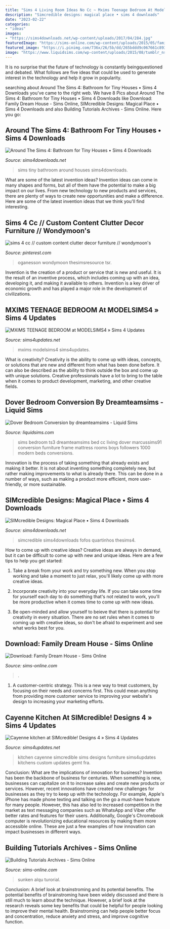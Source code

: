 ```yaml
---
title: "Sims 4 Living Room Ideas No Cc ~ Mxims Teenage Bedroom At Modelsims4 » Sims 4 Updates"
description: "Simcredible designs: magical place • sims 4 downloads"
date: "2023-02-22"
categories:
- "ideas"
images:
- "https://sims4downloads.net/wp-content/uploads/2017/04/284.jpg"
featuredImage: "https://sims-online.com/wp-content/uploads/2015/05/family-dream-house-living-room.jpg"
featured_image: "https://i.pinimg.com/736x/26/5b/dd/265bddd9c067661c893d096bcc19b116.jpg"
image: "https://www.liquidsims.com/wp-content/uploads/2015/08/tumblr_nsy6229Ufc1rfs1klo1_r1_1280.png"
---
```



It is no surprise that the future of technology is constantly beingquestioned and debated. What follows are five ideas that could be used to generate interest in the technology and help it grow in popularity.

	

		
searching about Around The Sims 4: Bathroom for Tiny Houses • Sims 4 Downloads you've came to the right web. We have 8 Pics about Around The Sims 4: Bathroom for Tiny Houses • Sims 4 Downloads like Download: Family Dream House - Sims Online, SIMcredible Designs: Magical Place • Sims 4 Downloads and also Building Tutorials Archives - Sims Online. Here you go:
		
    
## Around The Sims 4: Bathroom For Tiny Houses • Sims 4 Downloads

<img loading=lazy src="https://sims4downloads.net/wp-content/uploads/2020/03/498.jpg" onerror="this.onerror=null;this.src='https://tse2.mm.bing.net/th?id=OIP.p8kL7DV4J74bgUD1FqFafQEhEs&amp;pid=15.1';" alt="Around The Sims 4: Bathroom for Tiny Houses • Sims 4 Downloads">

_Source: sims4downloads.net_

>sims tiny bathroom around houses sims4downloads. 

	

What are some of the latest invention ideas?
Invention ideas can come in many shapes and forms, but all of them have the potential to make a big impact on our lives. From new technology to new products and services, there are plenty of ways to create new opportunities and make a difference. Here are some of the latest invention ideas that we think you'll find interesting.

    
## Sims 4 Cc // Custom Content Clutter Decor Furniture // Wondymoon&#039;s

<img loading=lazy src="https://i.pinimg.com/736x/26/5b/dd/265bddd9c067661c893d096bcc19b116.jpg" onerror="this.onerror=null;this.src='https://tse1.mm.bing.net/th?id=OIP.hS696WSkZY64-VXzby14sQHaFj&amp;pid=15.1';" alt="sims 4 cc // custom content clutter decor furniture // wondymoon&#039;s">

_Source: pinterest.com_

>oganesson wondymoon thesimsresource tsr. 

	

Invention is the creation of a product or service that is new and useful. It is the result of an inventive process, which includes coming up with an idea, developing it, and making it available to others. Invention is a key driver of economic growth and has played a major role in the development of civilizations.

    
## MXIMS TEENAGE BEDROOM At MODELSIMS4 » Sims 4 Updates

<img loading=lazy src="http://sims4updates.net/wp-content/uploads/2020/09/8515.jpg" onerror="this.onerror=null;this.src='https://tse1.mm.bing.net/th?id=OIP.4BrSqhmBJE-_yrS1nil7EQHaEK&amp;pid=15.1';" alt="MXIMS TEENAGE BEDROOM at MODELSIMS4 » Sims 4 Updates">

_Source: sims4updates.net_

>mxims modelsims4 sims4updates. 

	

What is creativity?
Creativity is the ability to come up with ideas, concepts, or solutions that are new and different from what has been done before. It can also be described as the ability to think outside the box and come up with unique solutions. Creative professionals have a lot to bring to the table when it comes to product development, marketing, and other creative fields.

    
## Dover Bedroom Conversion By Dreamteamsims - Liquid Sims

<img loading=lazy src="https://www.liquidsims.com/wp-content/uploads/2015/08/tumblr_nsy6229Ufc1rfs1klo1_r1_1280.png" onerror="this.onerror=null;this.src='https://tse4.mm.bing.net/th?id=OIP.kWpC0LE4zkpnNe47KB6MRgHaEj&amp;pid=15.1';" alt="Dover Bedroom Conversion by dreamteamsims - Liquid Sims">

_Source: liquidsims.com_

>sims bedroom ts3 dreamteamsims bed cc living dover marcussims91 conversion furniture frame mattress rooms boys followers 1000 modern beds conversions. 

	

Innovation is the process of taking something that already exists and making it better. It is not about inventing something completely new, but rather making improvements to what is already there. This can be done in a number of ways, such as making a product more efficient, more user-friendly, or more sustainable.

    
## SIMcredible Designs: Magical Place • Sims 4 Downloads

<img loading=lazy src="https://sims4downloads.net/wp-content/uploads/2017/04/284.jpg" onerror="this.onerror=null;this.src='https://tse2.mm.bing.net/th?id=OIP.w0XzQyUXW9qD4abLiqYF5gHaFO&amp;pid=15.1';" alt="SIMcredible Designs: Magical Place • Sims 4 Downloads">

_Source: sims4downloads.net_

>simcredible sims4downloads fofos quartinhos thesims4. 

	

How to come up with creative ideas?
Creative ideas are always in demand, but it can be difficult to come up with new and unique ideas. Here are a few tips to help you get started:
1. Take a break from your work and try something new. When you stop working and take a moment to just relax, you'll likely come up with more creative ideas.

2. Incorporate creativity into your everyday life. If you can take some time for yourself each day to do something that's not related to work, you'll be more productive when it comes time to come up with new ideas.

3. Be open-minded and allow yourself to beieve that there is potential for creativity in every situation. There are no set rules when it comes to coming up with creative ideas, so don't be afraid to experiment and see what works best for you.

    
## Download: Family Dream House - Sims Online

<img loading=lazy src="https://sims-online.com/wp-content/uploads/2015/05/family-dream-house-living-room.jpg" onerror="this.onerror=null;this.src='https://tse4.mm.bing.net/th?id=OIP.VsRL4rEddVh4w8g4CexZWgHaEE&amp;pid=15.1';" alt="Download: Family Dream House - Sims Online">

_Source: sims-online.com_

>. 

	

1. A customer-centric strategy. This is a new way to treat customers, by focusing on their needs and concerns first. This could mean anything from providing more customer service to improving your website's design to increasing your marketing efforts.

    
## Cayenne Kitchen At SIMcredible! Designs 4 » Sims 4 Updates

<img loading=lazy src="http://sims4updates.net/wp-content/uploads/2017/07/2371.jpg" onerror="this.onerror=null;this.src='https://tse4.mm.bing.net/th?id=OIP.ZDOvxtZjsHgkixjAU0SJYAHaFP&amp;pid=15.1';" alt="Cayenne kitchen at SIMcredible! Designs 4 » Sims 4 Updates">

_Source: sims4updates.net_

>kitchen cayenne simcredible sims designs furniture sims4updates kitchens custom updates gemt fra. 

	

Conclusion: What are the implications of innovation for business?
Invention has been the backbone of business for centuries. When something is new, businesses can capitalize on it to increase sales and create new products or services. However, recent innovations have created new challenges for businesses as they try to keep up with the technology. For example, Apple's iPhone has made phone texting and talking on the go a must-have feature for many people. However, this has also led to increased competition in the market as text messaging companies such as WhatsApp and Viber offer better rates and features for their users. Additionally, Google's Chromebook computer is revolutionizing educational resources by making them more accessible online. These are just a few examples of how innovation can impact businesses in different ways.

    
## Building Tutorials Archives - Sims Online

<img loading=lazy src="https://sims-online.com/wp-content/uploads/2014/09/turorial-create-sunken-room-the-sims-4-840x440.jpg" onerror="this.onerror=null;this.src='https://tse3.mm.bing.net/th?id=OIP.SI08Hn6nk-F645zBz2XfdwHaD4&amp;pid=15.1';" alt="Building Tutorials Archives - Sims Online">

_Source: sims-online.com_

>sunken alqu turorial. 

	

Conclusion: A brief look at brainstroming and its potential benefits.
The potential benefits of brainstroming have been widely discussed and there is still much to learn about the technique. However, a brief look at the research reveals some key benefits that could be helpful for people looking to improve their mental health. Brainstroming can help people better focus and concentration, reduce anxiety and stress, and improve cognitive function.

